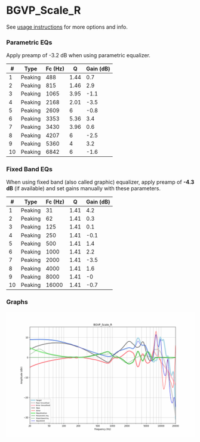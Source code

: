 # BGVP_Scale_R
See [usage instructions](https://github.com/jaakkopasanen/AutoEq#usage) for more options and info.

### Parametric EQs
Apply preamp of -3.2 dB when using parametric equalizer.

|   # | Type    |   Fc (Hz) |    Q |   Gain (dB) |
|-----|---------|-----------|------|-------------|
|   1 | Peaking |       488 | 1.44 |         0.7 |
|   2 | Peaking |       815 | 1.46 |         2.9 |
|   3 | Peaking |      1065 | 3.95 |        -1.1 |
|   4 | Peaking |      2168 | 2.01 |        -3.5 |
|   5 | Peaking |      2609 | 6    |        -0.8 |
|   6 | Peaking |      3353 | 5.36 |         3.4 |
|   7 | Peaking |      3430 | 3.96 |         0.6 |
|   8 | Peaking |      4207 | 6    |        -2.5 |
|   9 | Peaking |      5360 | 4    |         3.2 |
|  10 | Peaking |      6842 | 6    |        -1.6 |

### Fixed Band EQs
When using fixed band (also called graphic) equalizer, apply preamp of **-4.3 dB** (if available) and set gains manually with these parameters.

|   # | Type    |   Fc (Hz) |    Q |   Gain (dB) |
|-----|---------|-----------|------|-------------|
|   1 | Peaking |        31 | 1.41 |         4.2 |
|   2 | Peaking |        62 | 1.41 |         0.3 |
|   3 | Peaking |       125 | 1.41 |         0.1 |
|   4 | Peaking |       250 | 1.41 |        -0.1 |
|   5 | Peaking |       500 | 1.41 |         1.4 |
|   6 | Peaking |      1000 | 1.41 |         2.2 |
|   7 | Peaking |      2000 | 1.41 |        -3.5 |
|   8 | Peaking |      4000 | 1.41 |         1.6 |
|   9 | Peaking |      8000 | 1.41 |        -0   |
|  10 | Peaking |     16000 | 1.41 |        -0.7 |

### Graphs
![](./BGVP_Scale_R.png)
